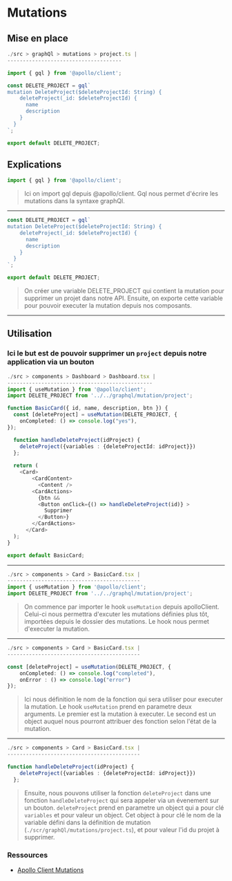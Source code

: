 # Mutations 

## Mise en place

```typescript
./src > graphQl > mutations > project.ts |
-------------------------------------

import { gql } from '@apollo/client';

const DELETE_PROJECT = gql`
mutation DeleteProject($deleteProjectId: String) {
    deleteProject(_id: $deleteProjectId) {
      name
      description
    }
  }
`;

export default DELETE_PROJECT;

```


## Explications

```typescript
import { gql } from '@apollo/client';
```
>Ici on import gql depuis @apollo/client. Gql nous permet d'écrire les mutations dans la syntaxe graphQl.
_________________

```typescript
const DELETE_PROJECT = gql`
mutation DeleteProject($deleteProjectId: String) {
    deleteProject(_id: $deleteProjectId) {
      name
      description
    }
  }
`;

export default DELETE_PROJECT;
```

>On créer une variable DELETE_PROJECT qui contient la mutation pour supprimer un projet dans notre API. Ensuite, on exporte cette variable pour pouvoir executer la mutation depuis nos composants.

_________________

## Utilisation

### Ici le but est de pouvoir supprimer un `project` depuis notre application via un bouton


```typescript
./src > components > Dashboard > Dashboard.tsx |
-----------------------------------------------
import { useMutation } from '@apollo/client';
import DELETE_PROJECT from '../../graphql/mutation/project';

function BasicCard({ id, name, description, btn }) {
  const [deleteProject] = useMutation(DELETE_PROJECT, {
    onCompleted: () => console.log("yes"),
});

  function handleDeleteProject(idProject) {
    deleteProject({variables : {deleteProjectId: idProject}})
  };
  
  return (
    <Card>
        <CardContent>
          <Content />
        <CardActions>
          {btn && 
          <Button onClick={() => handleDeleteProject(id)} >
            Supprimer
          </Button>}
        </CardActions>
      </Card>
  );
}

export default BasicCard;
```

_________________
```typescript
./src > components > Card > BasicCard.tsx |
-------------------------------------------
import { useMutation } from '@apollo/client';
import DELETE_PROJECT from '../../graphql/mutation/project';

```
>On commence par importer le hook `useMutation` depuis apolloClient. Celui-ci nous permettra d'excuter les mutations définies plus tôt, importées depuis le dossier des mutations. Le hook nous permet d'executer la mutation.
_________________
```typescript
./src > components > Card > BasicCard.tsx |
-------------------------------------------

const [deleteProject] = useMutation(DELETE_PROJECT, {
    onCompleted: () => console.log("completed"),
    onError : () => console.log("error")
});
```
>Ici nous définition le nom de la fonction qui sera utiliser pour executer la mutation. Le hook `useMutation` prend en parametre deux arguments. Le premier est la mutation à executer. Le second est un object auquel nous pourront attribuer des fonction selon l'état de la mutation.


_________________
```typescript
./src > components > Card > BasicCard.tsx |
-------------------------------------------

function handleDeleteProject(idProject) {
    deleteProject({variables : {deleteProjectId: idProject}})
  };
```
>Ensuite, nous pouvons utiliser la fonction `deleteProject` dans une fonction `handleDeleteProject` qui sera appeler via un évenement sur un bouton. `deleteProject` prend en parametre un object qui a pour clé `variables` et pour valeur un object. Cet object à pour clé le nom de la variable défini dans la définition de mutation (`./scr/graphQl/mutations/project.ts`), et pour valeur l'id du projet à supprimer.

### Ressources 

- [Apollo Client Mutations](https://www.apollographql.com/docs/react/data/mutations/)


